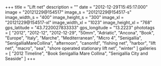 +++
title = "Lift net"
description = ""
date = "2012-12-29T15:45:17.000"
image = "20121229@154517"
image_s = "20121229@154517-s"
image_width_s = "400"
image_height_s = "300"
image_xl = "20121229@154517-xl"
image_width_xl = "1023"
image_height_xl = "768"
gps_latitude = "43.7220027833333"
gps_longitude = "13.2223"
phototags = [ "2012", "2012-12", "2012-12-29", "50mm", "Adriatic", "Ancona", "Book", "Europe", "Italy", "Marche", "Mediterranean", "Micro 4", "Senigallia", "SenigalliaMareCollina", "afternoon", "canonfd", "fishing net", "harbor", "lift net", "macro", "sea", "shore operated stationary lift net", "winter" ]
galleries = [ "2012 Timeline", "Book Senigallia Mare Collina", "Senigallia City and Seaside" ]
+++
